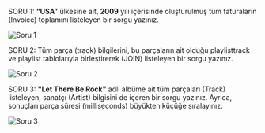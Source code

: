 
SORU 1: **“USA”** ülkesine ait, **2009**  yılı içerisinde oluşturulmuş tüm faturaların (Invoice) toplamını listeleyen bir sorgu yazınız.

![Soru 1](https://github.com/user-attachments/assets/4a7384d8-9644-421c-a1e8-a424b54e486d)

SORU 2: Tüm parça (track) bilgilerini, bu parçaların ait olduğu playlisttrack ve playlist tablolarıyla birleştirerek (JOIN) listeleyen bir sorgu yazınız.

![Soru 2](https://github.com/user-attachments/assets/00a6bb3d-8bc2-4af2-9f25-1f0ec1906ef1)

SORU 3:  **"Let There Be Rock"**  adlı albüme ait tüm parçaları (Track) listeleyen, sanatçı (Artist) bilgisini de içeren bir sorgu yazınız. Ayrıca, sonuçları parça süresi (milliseconds) büyükten küçüğe sıralayınız. 

![Soru 3](https://github.com/user-attachments/assets/c4424ae2-f28c-4606-aa68-ccdc17b92297)
